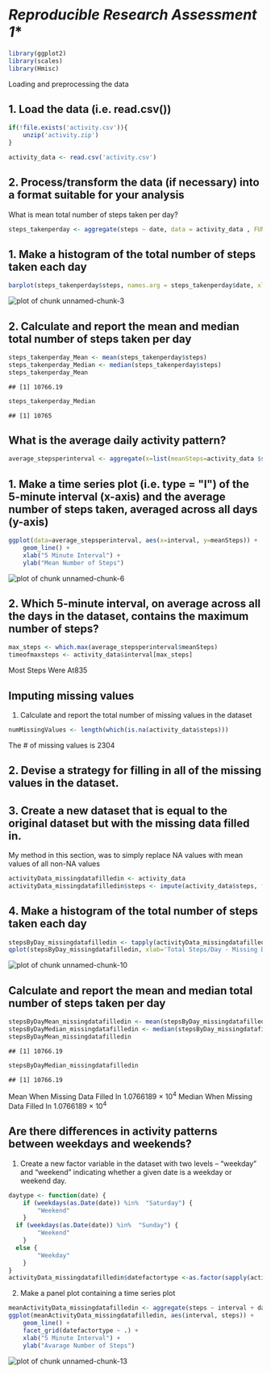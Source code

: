 
# *Reproducible Research Assessment 1**


```r
library(ggplot2)
library(scales)
library(Hmisc)
```

Loading and preprocessing the data

## 1. Load the data (i.e. read.csv())


```r
if(!file.exists('activity.csv')){
    unzip('activity.zip')
}

activity_data <- read.csv('activity.csv')
```
## 2. Process/transform the data (if necessary) into a format suitable for your analysis
What is mean total number of steps taken per day?

```r
steps_takenperday <- aggregate(steps ~ date, data = activity_data , FUN = sum)
```

## 1. Make a histogram of the total number of steps taken each day


```r
barplot(steps_takenperday$steps, names.arg = steps_takenperday$date, xlab = "Date", ylab = "Steps Taken")
```

![plot of chunk unnamed-chunk-3](figure/unnamed-chunk-3-1.png) 

## 2. Calculate and report the mean and median total number of steps taken per day


```r
steps_takenperday_Mean <- mean(steps_takenperday$steps)
steps_takenperday_Median <- median(steps_takenperday$steps)
steps_takenperday_Mean
```

```
## [1] 10766.19
```

```r
steps_takenperday_Median
```

```
## [1] 10765
```


## What is the average daily activity pattern?

```r
average_stepsperinterval <- aggregate(x=list(meanSteps=activity_data $steps), by=list(interval=activity_data$interval), FUN=mean, na.rm=TRUE)
```
## 1.  Make a time series plot (i.e. type = "l") of the 5-minute interval (x-axis) and the average number of steps taken, averaged across all days (y-axis)

```r
ggplot(data=average_stepsperinterval, aes(x=interval, y=meanSteps)) +
    geom_line() +
    xlab("5 Minute Interval") +
    ylab("Mean Number of Steps") 
```

![plot of chunk unnamed-chunk-6](figure/unnamed-chunk-6-1.png) 


## 2. Which 5-minute interval, on average across all the days in the dataset, contains the maximum number of steps?


```r
max_steps <- which.max(average_stepsperinterval$meanSteps)
timeofmaxsteps <- activity_data$interval[max_steps]
```
Most Steps Were At835

## Imputing missing values

1. Calculate and report the total number of missing values in the dataset

```r
numMissingValues <- length(which(is.na(activity_data$steps)))
```

The # of missing values is 2304
## 2. Devise a strategy for filling in all of the missing values in the dataset.

## 3. Create a new dataset that is equal to the original dataset but with the missing data filled in.

My method in this section, was to simply replace NA values with mean values of all non-NA values


```r
activityData_missingdatafilledin <- activity_data
activityData_missingdatafilledin$steps <- impute(activity_data$steps, fun=mean)
```
## 4. Make a histogram of the total number of steps taken each day


```r
stepsByDay_missingdatafilledin <- tapply(activityData_missingdatafilledin$steps, activityData_missingdatafilledin$date, sum)
qplot(stepsByDay_missingdatafilledin, xlab='Total Steps/Day - Missing Data Filled In With Mean Values', ylab='Frequency',binwidth=500)
```

![plot of chunk unnamed-chunk-10](figure/unnamed-chunk-10-1.png) 


## Calculate and report the mean and median total number of steps taken per day


```r
stepsByDayMean_missingdatafilledin <- mean(stepsByDay_missingdatafilledin)
stepsByDayMedian_missingdatafilledin <- median(stepsByDay_missingdatafilledin)
stepsByDayMean_missingdatafilledin
```

```
## [1] 10766.19
```

```r
stepsByDayMedian_missingdatafilledin
```

```
## [1] 10766.19
```

Mean  When Missing Data Filled In 1.0766189 &times; 10<sup>4</sup> 
Median When Missing Data Filled In 1.0766189 &times; 10<sup>4</sup>

## Are there differences in activity patterns between weekdays and weekends?

1. Create a new factor variable in the dataset with two levels – “weekday” and “weekend” indicating whether a given date is a weekday or weekend day.


```r
daytype <- function(date) {
    if (weekdays(as.Date(date)) %in%  "Saturday") {
        "Weekend"
    } 
  if (weekdays(as.Date(date)) %in%  "Sunday") {
        "Weekend"
    }
  else {
        "Weekday"
    }
}
activityData_missingdatafilledin$datefactortype <-as.factor(sapply(activityData_missingdatafilledin$date, daytype))
```
2. Make a panel plot containing a time series plot

```r
meanActivityData_missingdatafilledin <- aggregate(steps ~ interval + datefactortype, data=activityData_missingdatafilledin, mean)
ggplot(meanActivityData_missingdatafilledin, aes(interval, steps)) + 
    geom_line() + 
    facet_grid(datefactortype ~ .) +
    xlab("5 Minute Interval") + 
    ylab("Avarage Number of Steps")
```

![plot of chunk unnamed-chunk-13](figure/unnamed-chunk-13-1.png) 
